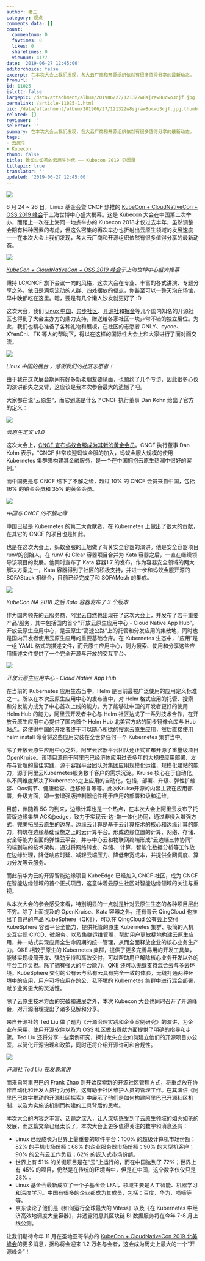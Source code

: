 ```yaml
---
author: 老王
category: 观点
comments_data: []
count:
  commentnum: 0
  favtimes: 0
  likes: 0
  sharetimes: 0
  viewnum: 4177
date: '2019-06-27 12:45:00'
editorchoice: false
excerpt: 在本次大会上我们发现，各大云厂商和开源组织依然有很多值得分享的最新动态。
fromurl: ''
id: 11025
islctt: false
largepic: /data/attachment/album/201906/27/121322w8sjraw8ucwo3cjf.jpg
permalink: /article-11025-1.html
pic: /data/attachment/album/201906/27/121322w8sjraw8ucwo3cjf.jpg.thumb.jpg
related: []
reviewer: ''
selector: ''
summary: 在本次大会上我们发现，各大云厂商和开源组织依然有很多值得分享的最新动态。
tags:
- 云原生
- Kubecon
thumb: false
title: 致如火如荼的云原生时代 —— Kubecon 2019 见闻录
titlepic: true
translator: ''
updated: '2019-06-27 12:45:00'
---
```


 


![](/data/attachment/album/201906/27/121322w8sjraw8ucwo3cjf.jpg)


6 月 24 ~ 26 日，Linux 基金会暨 CNCF 热推的 [KubeCon + CloudNativeCon + OSS 2019 峰会](https://www.lfasiallc.com/events/kubecon-cloudnativecon-china-2019/)于上海世博中心盛大揭幕。这是 Kubecon 大会在中国第二次举办，而距上一次在上海同一地点举办的 Kubecon 2018才仅过去半年，虽然调整会期有种种因素的考虑，但这么密集的再次举办也折射出云原生领域的发展速度——在本次大会上我们发现，各大云厂商和开源组织依然有很多值得分享的最新动态。


![](/data/attachment/album/201906/27/121409qigghogig919139h.jpg)


*[KubeCon + CloudNativeCon + OSS 2019 峰会](https://www.lfasiallc.com/events/kubecon-cloudnativecon-china-2019/)于上海世博中心盛大揭幕*


秉持 LC/CNCF 旗下会议一向的风格，这次大会在专业、丰富的各式讲演、专题分享之外，依旧是满场流动的人群、四处摆放的餐点，你甚至可以一整天泡在场馆，早中晚都吃在这里。嗯，要是有几个懒人沙发就更好了 :D


这次大会，我们 [Linux 中国](https://linux.cn/)、[异步社区](http://epubit.com.cn)、[开源社](http://kaiyuanshe.cn/)和[掘金](https://juejin.im/)等几个国内知名的开源社区也得到了大会主办方的鼎力支持，赠送给各家社区一块非常不错的独立展位。为此，我们也精心准备了各种礼物和展板，在社区的志愿者 ONLY、cycoe、XYenChi、TK 等人的帮助下，得以在这样的国际性大会上和大家进行了面对面交流。


![](/data/attachment/album/201906/27/121803zzvheinxg5g4igxn.jpg)


*Linux 中国的展台 ，感谢我们的社区志愿者！*


由于我在这次展会期间有好多新老朋友要见面，也预约了几个专访，因此很多心仪的演讲都失之交臂，这应该是我本次参会最大的遗憾了吧。


大家都在说“云原生”，而它到底是什么？CNCF 执行董事 Dan Kohn 给出了官方的定义：


![](/data/attachment/album/201906/27/121906pxigriya3fcin882.jpg)


*云原生定义 v1.0*


这次大会上，[CNCF 宣布蚂蚁金服成为其新的黄金会员](/article-11016-1.html)。CNCF 执行董事 Dan Kohn 表示，“CNCF 非常欢迎蚂蚁金服的加入，蚂蚁金服大规模的使用 Kubernetes 集群来构建其金融服务，是一个在中国拥抱云原生热潮中很好的案例。”


而中国更是与 CNCF 结下了不解之缘，超过 10% 的 CNCF 会员来自中国，包括 16% 的铂金会员和 35% 的黄金会员。


![](/data/attachment/album/201906/27/122018xppjppwrzbsn3woo.jpg)


*中国与 CNCF 的不解之缘*


中国已经是 Kubernetes 的第二大贡献者，在 Kubernetes 上做出了很大的贡献，在其它的 CNCF 的项目也是如此。


也是在这次大会上，蚂蚁金服的王旭做了有关安全容器的演讲。他是安全容器项目 runV的创始人，在 runV 和 Clear 容器项目合并为 Kata 容器之后，一直在继续领导该项目的发展。他同时宣布了 Kata 容器1.7 的发布。作为容器安全领域的两大解决方案之一，Kata 容器得到了社区的积极支持，并进一步和蚂蚁金服开源的 SOFAStack 相结合，目前已经完成了和 SOFAMesh 的集成。


![](/data/attachment/album/201906/27/122120oom2octz6o7w1caw.jpg)


*KubeCon NA 2018 之后 Kata 容器发布了 3 个版本*


作为国内领先的云服务商，阿里云自然也出现在了这次大会上，并发布了若干重要产品/服务，其中包括国内首个“开放云原生应用中心 - Cloud Native App Hub”。开放云原生应用中心，是云原生“高速公路”上的托管和分发应用的集散地，同时也是国内开发者使用云原生应用的重要基础仓库。在 Kubernetes 生态中，“应用”是一组 YAML 格式的描述文件，而云原生应用中心，则为搜索、使用和分享这些应用描述文件提供了一个完全开源与开放的交互平台。


![](/data/attachment/album/201906/27/122204ayww74i7ii7e7qwp.jpg)


*开放云原生应用中心 - Cloud Native App Hub*


在当前的 Kubernetes 应用生态当中，Helm 是目前最被广泛使用的应用定义标准之一。所以在本次云原生应用中心的发布当中，对 Helm 格式应用的托管、搜索和分发能力成为了中心首次上线的能力。为了能够让中国的开发者更好的使用 Helm Hub 的能力，阿里云开发者中心与 Helm 社区达成了一系列技术合作，在开放云原生应用中心提供了国内首个 Helm Hub 北美官方站的同步镜像仓库与 Hub 站点。这使得中国的开发者终于可以随心所欲的搜索云原生应用，然后直接使用 helm install 命令将这些应用安装在全世界任何一个 Kubernetes 集群当中。


除了开放云原生应用中心之外，阿里云容器平台团队还正式宣布开源了重量级项目 OpenKruise。该项目源自于阿里巴巴经济体应用过去多年的大规模应用部署、发布与管理的最佳实践，源于容器平台团队对集团应用规模化运维，规模化建站的能力，源于阿里云Kubernetes服务数千客户的需求沉淀。Kruise 核心在于自动化，从不同维度解决了Kubernetes之上应用的自动化，包括，部署、升级、弹性扩缩容、Qos调节、健康检查、迁移修复等等。此次Kruise开源的内容主要在应用部署，升级方面，即一套增强版控制器组件用于应用的部署和级和运维。


目前，伴随着 5G 的到来，边缘计算也是一个热点，在本次大会上阿里云发布了托管版边缘集群 ACK@edge，致力于实现云-边-端一体化协同，通过非侵入增强方式，完美拓展云原生的边界。边缘云计算是基于云计算技术的核心和边缘计算的能力，构筑在边缘基础设施之上的云计算平台。形成边缘位置的计算、网络、存储、安全等能力全面的弹性云平台，并与中心云和物联网终端形成“云边端三体协同” 的端到端的技术架构，通过将网络转发、存储、 计算，智能化数据分析等工作放在边缘处理，降低响应时延、减轻云端压力、降低带宽成本，并提供全网调度、算力分发等云服务。


而此前华为云的开源智能边缘项目 KubeEdge 已经加入 CNCF 社区，成为 CNCF 在智能边缘领域的首个正式项目，这意味着云原生社区对智能边缘领域的关注与重视。


从本次大会的参会感受来看，特别明显的一点就是针对云原生生态的各种项目层出不穷。除了上面提及的 OpenKruise、Kata 容器之外，还有青云 QingCloud 也推出了自己的产品 KubeSphere（QKE），可以在 QingCloud 公有云上交付 KubeSphere 容器平台全能力，提供托管的原生 Kubernetes 集群、极简的人机交互实现 CI/CD、微服务、以及集群运维管理，帮助用户更敏捷地构建云原生应用，并一站式实现应用全生命周期的统一管理，从而全面释放企业的核心业务生产力。QKE 相较于原生的 Kubernetes 集群，提供了更多完善易用的开发工具集，能够实现极简开发、强劲支持和高效交付，可以帮助用户解除核心业务开发以外的平台工作负担。除了拥有强大的平台能力，QKE 还可以无缝支持混合云与多云环境。KubeSphere 交付的公有云与私有云具有完全一致的体验，无缝打通两种环境中的应用，用户可将应用在跨公、私环境的 Kubernetes 集群中进行混合部署，赋予业务更大的灵活性。


除了云原生技术方面的突破和进展之外，本次 Kubecon 大会也同时召开了开源峰会，对开源治理提出了诸多见解和分享。


来自开源社的 Ted Liu 做了题为《开源治理实践和企业案例研究》的演讲，为企业在采用、使用开源软件以及为 OSS 社区做出贡献方面提供了明确的指导和步骤。Ted Liu 还将分享一些案例研究，探讨龙头企业如何建立他们的开源项目办公室，以简化开源治理和政策，同时还将介绍开源许可和合规性。


![](/data/attachment/album/201906/27/122713q44jfpxc7v2mcfv2.jpg)


*开源社 Ted Liu 在发表演讲*


而来自阿里巴巴的 Frank Zhao 则开始探索新的开源社区管理方式，将重点放在协作自动化和开发人员行为分析，这有助于社区维护人员的管理工作。在其演讲《阿里巴巴数字推动的开源社区探索》中展示了他们是如何构建阿里巴巴开源社区机制，以及为实施该机制而构建的工具背后的思考。


本次大会的内容之丰富、话题之深入，让人深切感受到了云原生领域的如火如荼的发展，而这篇文章已经太长了，本次大会上更多值得关注的数字和消息还有：


* Linux 已经成长为世界上最重要的软件平台：100% 的超级计算机市场份额；82% 的手机市场份额；68% 的企业服务器市场份额；90% 的大型机客户；90% 的公有云工作负载；62% 的嵌入式市场份额。
* 世界上有 51% 的关键项目是在“云”上运行的，而在中国达到了 72%；世界上有 45% 的项目，仍然是在传统的环境当中，但是在中国，这个数字仅仅只是 28% 。
* Linux 基金会最新成立了一个子基金会 LFAI，领域主要是人工智能、机器学习和深度学习。中国有很多的企业都成为其成员，包括：百度、华为、嘀嘀等等。
* 京东谈论了他们是《如何运行全球最大的 Vitess》以及《在 Kubernetes 中经济高效地调度大量容器》，并透露消息其区块链 BI 数据服务将在今年 7-8 月上线公测。


让我们期待今年 11 月在圣地亚哥举办的 [KubeCon + CloudNativeCon 2019 北美峰会](https://events.linuxfoundation.org/events/kubecon-cloudnativecon-north-america-2019/)的更多消息，据称将会迎来 1.2 万名与会者，这会成为历史上最大的一个“开源峰会”！